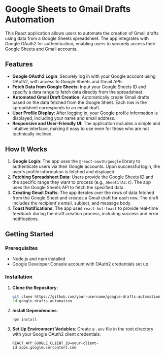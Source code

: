 # Google Sheets to Gmail Drafts Automation

This React application allows users to automate the creation of Gmail drafts using data from a Google Sheets spreadsheet. The app integrates with Google OAuth2 for authentication, enabling users to securely access their Google Sheets and Gmail accounts.

## Features

- **Google OAuth2 Login**: Securely log in with your Google account using OAuth2, with access to Google Sheets and Gmail APIs.
- **Fetch Data from Google Sheets**: Input your Google Sheets ID and specify a data range to fetch data directly from the spreadsheet.
- **Automated Gmail Draft Creation**: Automatically create Gmail drafts based on the data fetched from the Google Sheet. Each row in the spreadsheet corresponds to an email draft.
- **User Profile Display**: After logging in, your Google profile information is displayed, including your name and email address.
- **Responsive and User-Friendly UI**: The application includes a simple and intuitive interface, making it easy to use even for those who are not technically inclined.

## How It Works

1. **Google Login**: The app uses the `@react-oauth/google` library to authenticate users via their Google accounts. Upon successful login, the user's profile information is fetched and displayed.
2. **Fetching Spreadsheet Data**: Users provide the Google Sheets ID and the specific range they want to process (e.g., `Sheet1!A2:C`). The app uses the Google Sheets API to fetch the specified data.
3. **Creating Gmail Drafts**: The app iterates over the rows of data fetched from the Google Sheet and creates a Gmail draft for each row. The draft includes the recipient's email, subject, and message body.
4. **Toast Notifications**: The app uses `react-hot-toast` to provide real-time feedback during the draft creation process, including success and error notifications.

## Getting Started

### Prerequisites

- Node.js and npm installed
- Google Developer Console account with OAuth2 credentials set up

### Installation

1. **Clone the Repository**:

   ```bash
   git clone https://github.com/your-username/google-drafts-automation.git
   cd google-drafts-automation
   ```

2. **Install Dependencies**:

   ```bash
   npm install
   ```

3. **Set Up Environment Variables**:
   Create a `.env` file in the root directory with your Google OAuth2 client credentials:
   ```plaintext
   REACT_APP_GOOGLE_CLIENT_ID=your-client-id.apps.googleusercontent.com
   ```
